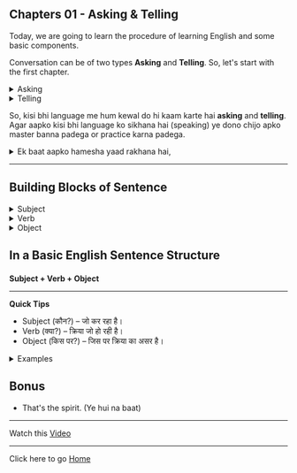## Chapters 01 - Asking & Telling

Today, we are going to learn the procedure of learning English and some basic components.

Conversation can be of two types **Asking** and **Telling**. So, let's start with the first chapter.

<details>
<summary>
Asking
</summary>
1. How are you?<br>
2. What is your name?<br>
3. Where are you from?<br>
4. What do you do?<br>
5. What is your hobby?<br>
6. What is your age?<br>
7. What is your qualification?<br>
8. What is your favorite color?<br>
9. What is your favorite food?<br>
</details>
<details>
<summary>
Telling
</summary>
1. I am fine.<br>
2. My name is Abhi.<br>
3. I am from India.<br>
4. I am a student.<br>
5. My hobby is watching movies.<br>
6. I am 22 years old.<br>
7. I am a graduate.<br>
8. My favorite color is blue and white.<br>
9. My favorite food is pizza.<br>
</details>

So, kisi bhi language me hum kewal do hi kaam karte hai **asking** and **telling**. Agar aapko kisi bhi language ko sikhana hai (speaking) ye dono chijo apko master banna padega or practice karna padega.

<details>
<summary>
Ek baat aapko hamesha yaad rakhana hai, 
</summary>
1. Aapko English bolna hai.<br>
2. Aapko English me sochna hai.<br>
3. Aapko English me baat karni hai.<br>
4. Aapko English me likhna hai.<br>
5. Aapko English me padhna hai. <br>
7. Aapko English me sunna hai.<br>
8. Aapko English me video dekhana hai.<br>
</details>

---
## Building Blocks of Sentence
<details>
<summary>
Subject
</summary>
Subject<br>
The subject is the person, place, thing, or idea that performs the action or is being described in a sentence. In Hindi, इसे हम "विषय" कहते हैं। यह वह होता है जो वाक्य में क्रिया (action) करता है या उसके बारे में बात होती है।
<br>
<br>
- Example in English: Abhinay reads a book.<br>
- Subject (विषय): Abhinay (क्योंकि Abhinay वह है जो कुछ कर रहा है यानी पढ़ाई कर रहा है।)
</details>
<details>
<summary>
Verb 
</summary>
Verb <br>
The verb is the action word in a sentence. It tells us what the subject is doing. In Hindi, इसे हम "क्रिया" कहते हैं। यह बताता है कि subject क्या कर रहा है या उसका state क्या है।
<br>
<br>
- Example in English: Abhinay reads a book.<br>
- Verb (क्रिया): reads (क्योंकि यह बताता है कि Abhinay क्या कर रहा है, यानी पढ़ाई कर रहा है।)
</details>
<details>
<summary>
Object
</summary>
Object <br>
The object is the thing or person that is affected by the action of the verb. It usually comes after the verb. In Hindi, इसे हम "वस्तु" या "कारक" कहते हैं। यह वह चीज़ होती है जिस पर क्रिया का असर होता है।
<br>
<br>
- Example in English: Abhinay reads a book.<br>
- Object (वस्तु): a book (क्योंकि पढ़ाई का असर book पर हो रहा है, यानी Abhinay book पढ़ रहा है।)
</details>

## **<p>In a Basic English Sentence Structure</p>**
**Subject + Verb + Object**

---
**Quick Tips**

- Subject (कौन?) – जो कर रहा है।
- Verb (क्या?) – क्रिया जो हो रही है।
- Object (किस पर?) – जिस पर क्रिया का असर है।

<details>
<summary>
Examples
</summary>
1. I eat an apple.<br>
2. She reads a book.<br>
3. He plays cricket.<br>
4. They watch a movie.<br>
5. We go to school.<br>
6. You write a letter.<br>
7. I drink water.<br>
8. She sings a song.<br>
9. He dances.<br>
10. They play football.<br>
</details>

## Bonus
* That's the spirit. (Ye hui na baat)

---

Watch this [Video](https://youtube.com/shorts/5lNBML2BJdU?si=tofp1Ree1DAsUdiR)

---
Click here to go [Home](/README.md)
